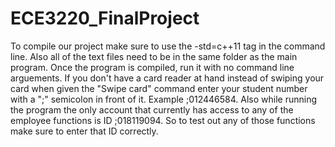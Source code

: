 # ECE3220_FinalProject
To compile our project make sure to use the -std=c++11 tag in the command line. Also all of the text files need to be in the same folder as the main program. Once the program is compiled, run it with no command line arguements. If you don't have a card reader at hand instead of swiping your card when given the "Swipe card" command enter your student number with a ";" semicolon in front of it. Example ;012446584. Also while running the program the only account that currently has access to any of the employee functions is ID ;018119094. So to test out any of those functions make sure to enter that ID correctly. 
